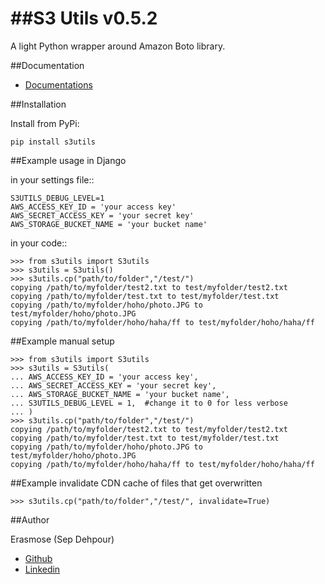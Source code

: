 ##S3 Utils v0.5.2
=====

A light Python wrapper around Amazon Boto library.

##Documentation
* [Documentations](http://s3utils.readthedocs.org/en/latest/)


##Installation

Install from PyPi:

    pip install s3utils

##Example usage in Django

    
in your settings file::

    S3UTILS_DEBUG_LEVEL=1
    AWS_ACCESS_KEY_ID = 'your access key'
    AWS_SECRET_ACCESS_KEY = 'your secret key'
    AWS_STORAGE_BUCKET_NAME = 'your bucket name'

in your code::

    >>> from s3utils import S3utils
    >>> s3utils = S3utils()
    >>> s3utils.cp("path/to/folder","/test/")
    copying /path/to/myfolder/test2.txt to test/myfolder/test2.txt
    copying /path/to/myfolder/test.txt to test/myfolder/test.txt
    copying /path/to/myfolder/hoho/photo.JPG to test/myfolder/hoho/photo.JPG
    copying /path/to/myfolder/hoho/haha/ff to test/myfolder/hoho/haha/ff


##Example manual setup

    >>> from s3utils import S3utils
    >>> s3utils = S3utils(
    ... AWS_ACCESS_KEY_ID = 'your access key',
    ... AWS_SECRET_ACCESS_KEY = 'your secret key',
    ... AWS_STORAGE_BUCKET_NAME = 'your bucket name',
    ... S3UTILS_DEBUG_LEVEL = 1,  #change it to 0 for less verbose
    ... )
    >>> s3utils.cp("path/to/folder","/test/")
    copying /path/to/myfolder/test2.txt to test/myfolder/test2.txt
    copying /path/to/myfolder/test.txt to test/myfolder/test.txt
    copying /path/to/myfolder/hoho/photo.JPG to test/myfolder/hoho/photo.JPG
    copying /path/to/myfolder/hoho/haha/ff to test/myfolder/hoho/haha/ff


##Example invalidate CDN cache of files that get overwritten

    >>> s3utils.cp("path/to/folder","/test/", invalidate=True)


##Author

Erasmose (Sep Dehpour)
* [Github](https://github.com/erasmose)
* [Linkedin](http://www.linkedin.com/in/sepehr)
